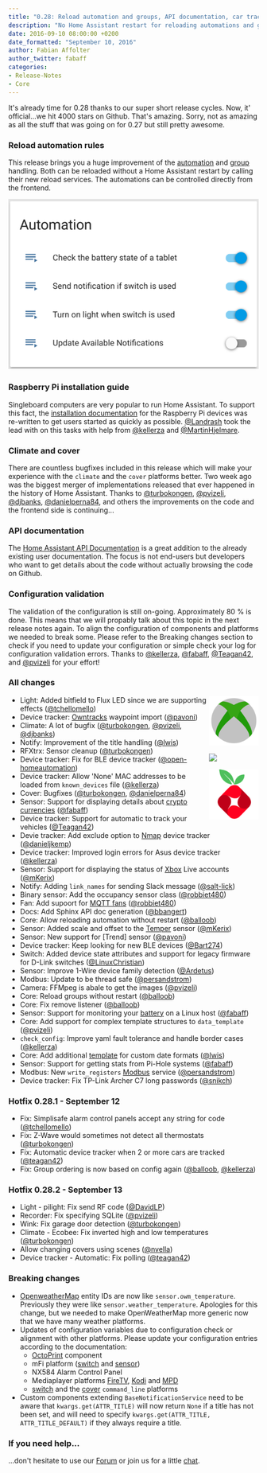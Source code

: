 ```yaml
---
title: "0.28: Reload automation and groups, API documentation, car tracking, Pi-Hole stats"
description: "No Home Assistant restart for reloading automations and groups, Automatic car tracking, Pi-Hole and battery details, and bugfixes for climate and cover"
date: 2016-09-10 08:00:00 +0200
date_formatted: "September 10, 2016"
author: Fabian Affolter
author_twitter: fabaff
categories:
- Release-Notes
- Core
---
```


It's already time for 0.28 thanks to our super short release cycles. Now, it' official...we hit 4000 stars on Github. That's amazing. Sorry, not as amazing as all the stuff that was going on for 0.27 but still pretty awesome.

### Reload automation rules

This release brings you a huge improvement of the [automation] and [group] handling. Both can be reloaded without a Home Assistant restart by calling their new reload services. The automations can be controlled directly from the frontend.

<p class='img'>
  <img src='/images/screenshots/automation-switches.png' />
</p>

### Raspberry Pi installation guide
Singleboard computers are very popular to run Home Assistant. To support this fact, the [installation documentation][rpi] for the Raspberry Pi devices was re-written to get users started as quickly as possible. [@Landrash] took the lead with on this tasks with help from [@kellerza] and [@MartinHjelmare].

### Climate and  cover
There are countless bugfixes included in this release which will make your experience with the `climate` and the `cover` platforms better. Two week ago was the biggest merger of implementations released that ever happened in the history of Home Assistant. Thanks to [@turbokongen], [@pvizeli], [@djbanks], [@danielperna84], and others the improvements on the code and the frontend side is continuing...

### API documentation
The [Home Assistant API Documentation](https://dev-docs.home-assistant.io/en/dev/) is a great addition to the already existing user documentation. The focus is not end-users but developers who want to get details about the code without actually browsing the code on Github.

### Configuration validation
The validation of the configuration is still on-going. Approximately 80 % is done. This means that we will propably talk about this topic in the next release notes again. To align the configuration of components and platforms we needed to break some. Please refer to the Breaking changes section to check if you need to update your configuration or simple check your log for configuration validation errors. Thanks to [@kellerza], [@fabaff], [@Teagan42], and [@pvizeli] for your effort!

### All changes

<img src='/images/supported_brands/xbox-live.png' style='clear: right; margin-left: 5px; border:none; box-shadow: none; float: right; margin-bottom: 16px;' width='100' /><img src='https://brands.home-assistant.io/automatic/icon.png' style='clear: right; margin-left: 5px; border:none; box-shadow: none; float: right; margin-bottom: 16px;' width='100' /><img src='/images/supported_brands/pi_hole.png' style='clear: right; margin-left: 5px; border:none; box-shadow: none; float: right; margin-bottom: 16px;' width='100' />

- Light: Added bitfield to Flux LED since we are supporting effects ([@tchellomello])
- Device tracker: [Owntracks] waypoint import ([@pavoni])
- Climate: A lot of bugfix ([@turbokongen], [@pvizeli], [@djbanks])
- Notify: Improvement of the title handling ([@lwis])
- RFXtrx: Sensor cleanup ([@turbokongen])
- Device tracker: Fix for BLE device tracker ([@open-homeautomation])
- Device tracker: Allow 'None' MAC addresses to be loaded from `known_devices` file ([@kellerza])
- Cover: Bugfixes ([@turbokongen], [@danielperna84])
- Sensor: Support for displaying details about [crypto currencies][Coinmarketcap] ([@fabaff])
- Device tracker: Support for automatic to track your vehicles ([@Teagan42])
- Devie tracker: Add exclude option to [Nmap] device tracker ([@danieljkemp])
- Device tracker: Improved login errors for Asus device tracker ([@kellerza])
- Sensor: Support for displaying the status of [Xbox] Live accounts ([@mKerix])
- Notify: Adding `link_names` for sending Slack message ([@salt-lick])
- Binary sensor: Add the occupancy sensor class ([@robbiet480])
- Fan: Add supoort for [MQTT fans][mqtt-fan] ([@robbiet480])
- Docs: Add Sphinx API doc generation ([@bbangert])
- Core: Allow reloading automation without restart ([@balloob])
- Sensor: Added scale and offset to the [Temper] sensor ([@mKerix])
- Sensor: New support for [Trend] sensor ([@pavoni])
- Device tracker: Keep looking for new BLE devices ([@Bart274])
- Switch: Added device state attributes and support for legacy firmware for D-Link switches ([@LinuxChristian])
- Sensor: Improve 1-Wire device family detection ([@Ardetus])
- Modbus: Update to be thread safe ([@persandstrom])
- Camera: FFMpeg is abale to get the images ([@pvizeli])
- Core: Reload groups without restart ([@balloob])
- Core: Fix remove listener ([@balloob])
- Sensor: Support for monitoring your [battery] on a Linux host ([@fabaff])
- Core: Add support for complex template structures to `data_template` ([@pvizeli])
- `check_config`: Improve yaml fault tolerance and handle border cases ([@kellerza])
- Core: Add additional [template] for custom date formats ([@lwis])
- Sensor: Support for getting stats from Pi-Hole systems ([@fabaff])
- Modbus: New `write_registers` [Modbus] service ([@persandstrom])
- Device tracker: Fix TP-Link Archer C7 long passwords ([@snikch])

### Hotfix 0.28.1 - September 12

- Fix: Simplisafe alarm control panels accept any string for code ([@tchellomello])
- Fix: Z-Wave would sometimes not detect all thermostats ([@turbokongen])
- Fix: Automatic device tracker when 2 or more cars are tracked ([@teagan42])
- Fix: Group ordering is now based on config again ([@balloob], [@kellerza])

### Hotfix 0.28.2 - September 13

- Light - pilight: Fix send RF code ([@DavidLP])
- Recorder: Fix specifying SQLite ([@pvizeli])
- Wink: Fix garage door detection ([@turbokongen])
- Climate - Ecobee: Fix inverted high and low temperatures ([@turbokongen])
- Allow changing covers using scenes ([@nvella])
- Device tracker - Automatic: Fix polling ([@teagan42])

### Breaking changes

- [OpenweatherMap] entity IDs are now like `sensor.owm_temperature`. Previously they were like `sensor.weather_temperature`. Apologies for this change, but we needed to make OpenWeatherMap more generic now that we have many weather platforms.
- Updates of configuration variables due to configuration check or alignment with other platforms. Please update your configuration entries according to the documentation:
  - [OctoPrint] component
  - mFi platform ([switch][mfi-switch] and [sensor][mfi-sensor])
  - NX584 Alarm Control Panel
  - Mediaplayer platforms [FireTV], [Kodi] and [MPD]
  - [switch][command-line-switch] and the [cover][command-line-cover] `command_line` platforms
- Custom components extending `BaseNotificationService` need to be aware that `kwargs.get(ATTR_TITLE)` will now return `None` if a title has not been set, and will need to specify `kwargs.get(ATTR_TITLE, ATTR_TITLE_DEFAULT)` if they always require a title.

### If you need help...
...don't hesitate to use our [Forum](https://community.home-assistant.io/) or join us for a little [chat](https://discord.gg/c5DvZ4e).


[@DavidLP]: https://github.com/DavidLP
[@nvella]: https://github.com/nvella
[@Ardetus]: https://github.com/Ardetus
[@arsaboo]: https://github.com/arsaboo
[@auchter]: https://github.com/auchter
[@balloob]: https://github.com/balloob
[@Bart274]: https://github.com/Bart274
[@bbangert]: https://github.com/bbangert
[@danieljkemp]: https://github.com/danieljkemp
[@danielperna84]: https://github.com/danielperna84
[@djbanks]: https://github.com/djbanks
[@fabaff]: https://github.com/fabaff
[@infamy]: https://github.com/infamy
[@jnewland]: https://github.com/jnewland
[@kellerza]: https://github.com/kellerza
[@Landrash]: https://github.com/Landrash
[@LinuxChristian]: https://github.com/LinuxChristian
[@lwis]: https://github.com/lwis
[@MartinHjelmare]: https://github.com/MartinHjelmare
[@mKerix]: https://github.com/mKerix
[@nkgilley]: https://github.com/nkgilley
[@open-homeautomation]: https://github.com/open-homeautomation
[@pavoni]: https://github.com/pavoni
[@persandstrom]: https://github.com/persandstrom
[@pvizeli]: https://github.com/pvizeli
[@robbiet480]: https://github.com/robbiet480
[@salt-lick]: https://github.com/salt-lick
[@tchellomello]: https://github.com/tchellomello
[@Teagan42]: https://github.com/Teagan42
[@technicalpickles]: https://github.com/technicalpickles
[@turbokongen]: https://github.com/turbokongen
[@w1ll1am23]: https://github.com/w1ll1am23
[@snikch]: https://github.com/snikch

[modbus]: /integrations/modbus/
[rpi]: /getting-started/installation-raspberry-pi/
[MPD]: /integrations/mpd
[Coinmarketcap]: /integrations/coinmarketcap
[template]: /topics/templating/
[battery]: /integrations/linux_battery
[group]: /integrations/group/
[automation]: /integrations/automation/
[Temper]: /integrations/temper
[mqtt-fan]: /integrations/fan.mqtt/
[Xbox]: /integrations/xbox_live
[Nmap]: /integrations/nmap_tracker
[Owntracks]: /integrations/owntracks
[OpenweatherMap]: /integrations/openweathermap#sensor
[OctoPrint]: /integrations/octoprint/
[mfi-switch]: /integrations/mfi#switch
[mfi-sensor]: /integrations/mfi#sensor
[FireTV]: /integrations/androidtv
[Kodi]: /integrations/kodi
[command-line-switch]: /integrations/switch.command_line/
[command-line-cover]: /integrations/cover.command_line/
